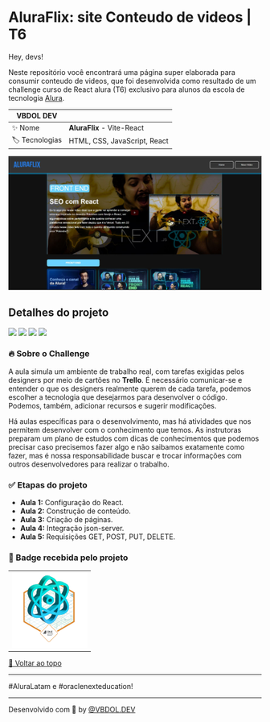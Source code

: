 # AluraFlix: site Conteudo de videos  | T6 
<div id='top'></div>

Hey, devs!

Neste repositório você encontrará uma página super elaborada para consumir conteudo de videos, que foi desenvolvida como resultado de um challenge curso de React alura (T6) exclusivo para alunos da escola de tecnologia [Alura](https://www.alura.com.br). 




<!-- prettier-ignore -->
| VBDOL DEV |   |
| -------------- | -------------------------------------------------------------------------------------------------------------------------------------------------------------------------- |
| ✨ Nome        | **AluraFlix** - Vite-React |
| 🏷️ Tecnologias |HTML, CSS, JavaScript, React |

<img src="src/assets/images/aluraflix-site.JPG" alt="Descrição da imagem">


## Detalhes do projeto

<div>
  <img src="https://img.shields.io/badge/HTML5-E34F26?style=for-the-badge&logo=html5&logoColor=white">
  <img src="https://img.shields.io/badge/CSS3-1572B6?style=for-the-badge&logo=css3&logoColor=white">
  <img src="https://img.shields.io/badge/JavaScript-F7DF1E?style=for-the-badge&logo=javascript&logoColor=black">
  <img src="https://img.shields.io/badge/React-06bcee?style=for-the-badge&logo=React&logoColor=white">
    
</div>

<div id="challenge"></div>

### 🔥 Sobre o Challenge

A aula simula um ambiente de trabalho real, com tarefas exigidas pelos designers por meio de cartões no **Trello**. É necessário comunicar-se e entender o que os designers realmente querem de cada tarefa, podemos escolher a tecnologia que desejarmos para desenvolver o código. Podemos, também, adicionar recursos e sugerir modificações.

Há aulas específicas para o desenvolvimento, mas há atividades que nos permitem desenvolver com o conhecimento que temos. As instrutoras preparam um plano de estudos com dicas de conhecimentos que podemos precisar caso precisemos fazer algo e não saibamos exatamente como fazer, mas é nossa responsabilidade buscar e trocar informações com outros desenvolvedores para realizar o trabalho.


### ✅ Etapas do projeto

- **Aula 1:** Configuração do React.
- **Aula 2:** Construção de conteúdo.
- **Aula 3:** Criação de páginas.
- **Aula 4:** Integração json-server.
- **Aula 5:** Requisições GET, POST, PUT, DELETE.

### 🏅 Badge recebida pelo projeto

<table style="text-align: center;">
  <tr>
    <td>
      <img height="150px" src="src/assets/images/Badge-AluraFlix.png">
    </td>
   </tr>
</table>

<a href='#top'>🔼 Voltar ao topo</a>

---
#AluraLatam e #oraclenexteducation!


---

Desenvolvido com 🧡 by [@VBDOL.DEV ]()
